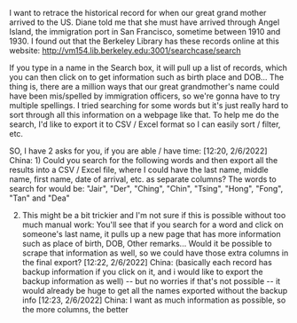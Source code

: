 I want to retrace the historical record for when our great grand mother arrived to the US. Diane told me that she must have arrived through Angel Island, the immigration port in San Francisco, sometime between 1910 and 1930. I found out that the Berkeley Library has these records online at this website: http://vm154.lib.berkeley.edu:3001/searchcase/search 

If you type in a name in the Search box, it will pull up a list of records, which you can then click on to get information such as birth place and DOB... The thing is, there are a million ways that our great grandmother's name could have been mis/spelled by immigration officers, so  we're gonna have to try multiple spellings. I tried searching for some words but it's just really hard to sort through all this information on a webpage like that. To help me do the search, I'd like to export it to CSV / Excel format so I can easily sort / filter, etc. 

SO, I have 2 asks for you, if you are able / have time:
[12:20, 2/6/2022] China: 1) Could you search for the following words and then export all the results into a CSV / Excel file, where I could have the last name, middle name, first name, date of arrival, etc. as separate columns? The words to search for would be: "Jair", "Der", "Ching", "Chin", "Tsing", "Hong", "Fong", "Tan" and "Dea"

2) This might be a bit trickier and I'm not sure if this is possible without too much manual work: You'll see that if you search for a word and click on someone's last name, it pulls up a new page that has more information such as place of birth, DOB, Other remarks... Would it be possible to scrape that information as well, so we could have those extra columns in the final export?
[12:22, 2/6/2022] China: (basically each record has backup information if you click on it, and i would like to export the backup information as well) -- but no worries if that's not possible -- it would already be huge to get all the names exported without the backup info
[12:23, 2/6/2022] China: I want as much information as possible, so the more columns, the better